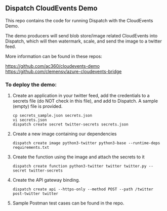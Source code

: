 ## Dispatch CloudEvents Demo

This repo contains the code for running Dispatch with the CloudEvents Demo.

The demo producers will send blob store/image related CloudEvents into Dispatch,
which will then watermark, scale, and send the image to a twitter feed.


More information can be found in these repos:

https://github.com/ac360/cloudevents-demo
https://github.com/clemensv/azure-cloudevents-bridge

### To deploy the demo:
1. Create an application in your twitter feed, add the credentials
to a secrets file (do NOT check in this file), and add to Dispatch.
A sample (empty) file is provided.
   ```
   cp secrets_sample.json secrets.json
   vi secrets.json
   dispatch create secret twitter-secrets secrets.json
   ```

1. Create a new image containing our dependencies
   ```
   dispatch create image python3-twitter python3-base --runtime-deps requirements.txt
   ```

1. Create the function using the image and attach the secrets to it
   ```
   dispatch create function python3-twitter twitter twitter.py --secret twitter-secrets
   ```

1. Create the API gateway binding.
   ```
   dispatch create api --https-only --method POST --path /twitter post-twitter twitter
   ```

1. Sample Postman test cases can be found in the repo.
